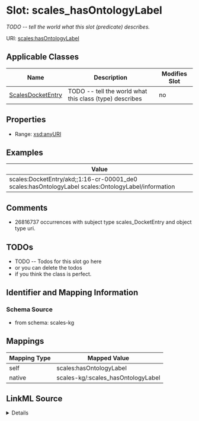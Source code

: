 

# Slot: scales_hasOntologyLabel


_TODO -- tell the world what this slot (predicate) describes._





URI: [scales:hasOntologyLabel](http://schemas.scales-okn.org/rdf/scales#hasOntologyLabel)



<!-- no inheritance hierarchy -->





## Applicable Classes

| Name | Description | Modifies Slot |
| --- | --- | --- |
| [ScalesDocketEntry](../classes/ScalesDocketEntry.md) | TODO -- tell the world what this class (type) describes |  no  |







## Properties

* Range: [xsd:anyURI](http://www.w3.org/2001/XMLSchema#anyURI)






## Examples

| Value |
| --- |
| scales:DocketEntry/akd;;1:16-cr-00001_de0 scales:hasOntologyLabel scales:OntologyLabel/information |

## Comments

* 26816737 occurrences with subject type scales_DocketEntry and object type uri.

## TODOs

* TODO -- Todos for this slot go here
* or you can delete the todos
* if you think the class is perfect.

## Identifier and Mapping Information







### Schema Source


* from schema: scales-kg




## Mappings

| Mapping Type | Mapped Value |
| ---  | ---  |
| self | scales:hasOntologyLabel |
| native | scales-kg/:scales_hasOntologyLabel |




## LinkML Source

<details>
```yaml
name: scales_hasOntologyLabel
description: TODO -- tell the world what this slot (predicate) describes.
todos:
- TODO -- Todos for this slot go here
- or you can delete the todos
- if you think the class is perfect.
comments:
- 26816737 occurrences with subject type scales_DocketEntry and object type uri.
examples:
- value: scales:DocketEntry/akd;;1:16-cr-00001_de0 scales:hasOntologyLabel scales:OntologyLabel/information
from_schema: scales-kg
rank: 1000
slot_uri: scales:hasOntologyLabel
alias: scales_hasOntologyLabel
domain_of:
- scales_DocketEntry
range: uri

```
</details>